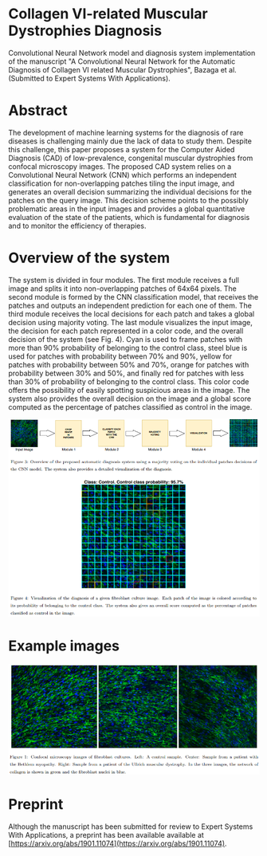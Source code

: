 # Collagen VI-related Muscular Dystrophies Diagnosis

Convolutional Neural Network model and diagnosis system implementation of the manuscript "A Convolutional Neural Network for the Automatic Diagnosis of Collagen VI related Muscular Dystrophies", Bazaga et al. (Submitted to Expert Systems With Applications).

# Abstract

The development of machine learning systems for the diagnosis of rare diseases is challenging mainly due the lack of data to study them. Despite this challenge, this paper proposes a system for the Computer Aided Diagnosis (CAD) of low-prevalence, congenital muscular dystrophies from confocal microscopy images. The proposed CAD system relies on a Convolutional Neural Network (CNN) which performs an independent classification for non-overlapping patches tiling the input image, and generates an overall decision summarizing the individual decisions for the patches on the query image. This decision scheme points to the possibly problematic areas in the input images and provides a global quantitative evaluation of the state of the patients, which is fundamental for diagnosis and to monitor the efficiency of therapies.

# Overview of the system

The system is divided in four modules. The first module receives a full image and splits it into non-overlapping patches of 64x64 pixels. The second module is formed by the CNN classification model, that receives the patches and outputs an independent prediction for each one of them. The third module receives the local decisions for each patch and takes a global decision using majority voting. The last module visualizes the input image, the decision for each patch represented in a color code, and the overall decision of the system (see Fig. 4). Cyan is used to frame patches with more than 90% probability of belonging to the control class, steel blue is used for patches with
probability between 70% and 90%, yellow for patches with probability between 50% and 70%, orange for patches with probability between 30% and 50%, and finally red for patches with less than 30% of probability of belonging to the control class. This color code offers the possibility of easily spotting suspicious areas in the image. The system also provides the overall decision on the image and a global score computed as the percentage of patches classified as control in the image.

![Overview](https://github.com/AdrianBZG/Muscular-Dystrophy-Diagnosis/blob/master/Media/ReadmeFig2.png)

# Example images

![Example Images](https://github.com/AdrianBZG/Muscular-Dystrophy-Diagnosis/blob/master/Media/ReadmeFig1.png)


# Preprint

Although the manuscript has been submitted for review to Expert Systems With Applications, a preprint has been available available at [https://arxiv.org/abs/1901.11074](https://arxiv.org/abs/1901.11074).
